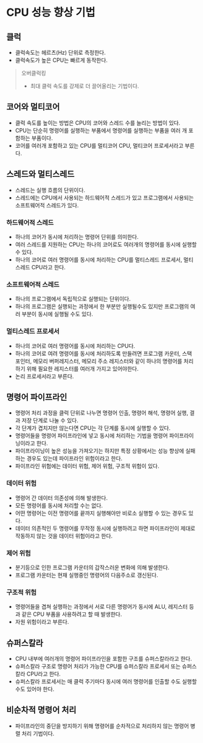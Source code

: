 # CPU 성능 향상 기법

## 클럭

- 클럭속도는 헤르츠(Hz) 단위로 측정한다.
- 클럭속도가 높은 CPU는 빠르게 동작한다.

> 오버클럭킹
>
> - 최대 클럭 속도를 강제로 더 끌어올리는 기법이다.

## 코어와 멀티코어

- 클럭 속도를 높이는 방법은 CPU의 코어와 스레드 수를 늘리는 방법이 있다.
- CPU는 단순히 명령어를 실행하는 부품에서 명령어를 실행하는 부품을 여러 개 포함하는 부품이다.
- 코어를 여러개 포함하고 있는 CPU를 멀티코어 CPU, 멀티코어 프로세서라고 부른다.

## 스레드와 멀티스레드

- 스레드는 실행 흐름의 단위이다.
- 스레드에는 CPU에서 사용되는 하드웨어적 스레드가 있고 프로그램에서 사용되는 소프트웨어적 스레드가 있다.

### 하드웨어적 스레드

- 하나의 코어가 동시에 처리하는 명령어 단위를 의미한다.
- 여러 스레드를 지원하는 CPU는 하나의 코어로도 여러개의 명령어를 동시에 실행할 수 있다.
- 하나의 코어로 여러 명령어를 동시에 처리하는 CPU를 멀티스레드 프로세서, 멀티스레드 CPU라고 한다.

### 소프트웨어적 스레드

- 하나의 프로그램에서 독립적으로 실행되는 단위이다.
- 하나의 프로그램은 실행되는 과정에서 한 부분만 실행될수도 있지만 프로그램의 여러 부분이 동시에 실행될 수도 있다.

### 멀티스레드 프로세서

- 하나의 코어로 여러 명령어를 동시에 처리하는 CPU다.
- 하나의 코어로 여려 명령어를 동시에 처리하도록 만들려면 프로그램 카운터, 스택 포인터, 메모리 버퍼레지스터, 메모리 주소 레지스터와 같이 하나의 명령어를 처리하기 위해 필요한 레지스터를 여러개 가지고 있어야한다.
- 논리 프로세서라고 부른다.

## 명령어 파이프라인

- 명령어 처리 과정을 클럭 단위로 나누면 명령어 인출, 명령어 해석, 명령어 실행, 결과 저장 단계로 나눌 수 있다.
- 각 단계가 겹치지만 않는다면 CPU는 각 단계를 동시에 실행할 수 있다.
- 명령어들을 명령어 파이프라인에 넣고 동시에 처리하는 기법을 명령어 파이프라이닝이라고 한다.
- 파이프라이닝이 높은 성능을 가져오기는 하지만 특정 상황에서는 성능 향상에 실패하는 경우도 있는데 파이프라인 위험이라고 한다.
- 파이프라인 위험에는 데이터 위험, 제어 위험, 구조적 위험이 있다.

### 데이터 위험

- 명령어 간 데이터 의존성에 의해 발생한다.
- 모든 명령어를 동시에 처리할 수는 없다.
- 어떤 명령어는 이전 명령어를 끝까지 실행해야만 비로소 실행할 수 있는 경우도 있다.
- 데이터 의존적인 두 명령어를 무작정 동시에 실행하려고 하면 파이프라인이 제대로 작동하지 않는 것을 데이터 위험이라고 한다.

### 제어 위험

- 분기등으로 인한 프로그램 카운터의 갑작스러운 변화에 의해 발생한다.
- 프로그램 카운터는 현재 실행중인 명령어의 다음주소로 갱신된다.

### 구조적 위험

- 명령어들을 겹쳐 실행하는 과정에서 서로 다른 명령어가 동시에 ALU, 레지스터 등과 같은 CPU 부품을 사용하려고 할 때 발생한다.
- 자원 위험이라고 부른다.

## 슈퍼스칼라

- CPU 내부에 여러개의 명령어 파이프라인을 포함한 구조를 슈퍼스칼라라고 한다.
- 슈퍼스칼라 구조로 명령어 처리가 가능한 CPU를 슈퍼스칼라 프로세서 또는 슈퍼스칼라 CPU라고 한다.
- 슈퍼스칼라 프로세서는 매 클럭 주기마다 동시에 여러 명령어를 인출할 수도 실행할 수도 있어야 한다.

## 비순차적 명령어 처리

- 파이프라인의 중단을 방지하기 위해 명령어를 순차적으로 처리하지 않는 명령어 병렬 처리 기법이다.
